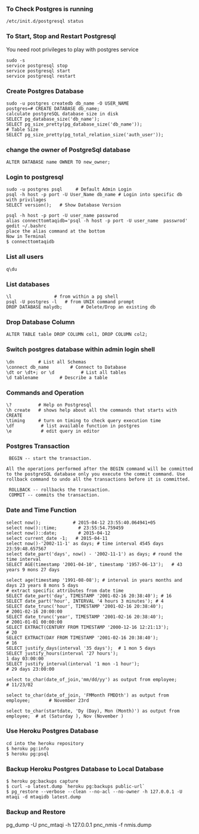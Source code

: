 ### To Check Postgres is running
```
/etc/init.d/postgresql status
```
### To Start, Stop and Restart Postgresql
You need root privileges to play with postgres service
```
sudo -s
service postgresql stop
service postgresql start
service postgresql restart
```

### Create Postgres Database

```
sudo -u postgres createdb db_name -O USER_NAME
postgres=# CREATE DATABASE db_name;
calculate postgreSQL database size in disk
SELECT pg_database_size('db_name');
SELECT pg_size_pretty(pg_database_size('db_name'));
# Table Size
SELECT pg_size_pretty(pg_total_relation_size('auth_user'));
```

### change the owner of PostgreSql database
```
ALTER DATABASE name OWNER TO new_owner;
```

### Login to postgresql

```
sudo -u postgres psql	  # Default Admin Login
psql -h host -p port -U User_Name db_name # Login into specific db with privilages
SELECT version();	# Show Database Version

psql -h host -p port -U user_name passwrod
alias connecttomtaqidb='psql -h host -p port -U user_name  passwrod'
gedit ~/.bashrc
place the alias command at the bottom
Now in Terminal
$ connecttomtaqidb
```

### List all users
```
q\du
```

### List databases
```
\l		          # from within a pg shell
psql -U postgres -l	  # from UNIX command prompt
DROP DATABASE malydb;       # Delete/Drop an existing db
```

### Drop Database Column
```
ALTER TABLE table DROP COLUMN col1, DROP COLUMN col2;
```

### Switch postgres database within admin login shell
```
\dn			# List all Schemas
\connect db_name        # Connect to Database
\dt or \dt+; or \d	        # List all tables
\d tablename		# Describe a table
```

### Commands and Operation
```
\?          # Help on Postgresql
\h create   # shows help about all the commands that starts with CREATE
\timing     # turn on timing to check query execution time
\df          # list available function in postgres
\e           # edit query in editor
```

### Postgres Transaction
```
 BEGIN -- start the transaction.

All the operations performed after the BEGIN command will be committed to the postgreSQL database only you execute the commit command. Use rollback command to undo all the transactions before it is committed.

 ROLLBACK -- rollbacks the transaction.
 COMMIT -- commits the transaction.
```


### Date and Time Function
 ```
select now();            # 2015-04-12 23:55:40.064941+05
select now()::time;        # 23:55:54.759459
select now()::date;        # 2015-04-12
select current_date -1;   # 2015-04-11
select now()-'2002-11-1' as days; # time interval 4545 days 23:59:48.657567
select date_part('days', now() - '2002-11-1') as days; # round the time interval
SELECT AGE(timestamp '2001-04-10', timestamp '1957-06-13');   # 43 years 9 mons 27 days

select age(timestamp '1991-08-08'); # interval in years months and days 23 years 8 mons 5 days
# extract specific attributes from date time
SELECT date_part('day', TIMESTAMP '2001-02-16 20:38:40'); # 16
SELECT date_part('hour', INTERVAL '4 hours 3 minutes'); # 4 
SELECT date_trunc('hour', TIMESTAMP '2001-02-16 20:38:40');               # 2001-02-16 20:00:00
SELECT date_trunc('year', TIMESTAMP '2001-02-16 20:38:40');               # 2001-01-01 00:00:00
SELECT EXTRACT(CENTURY FROM TIMESTAMP '2000-12-16 12:21:13');               # 20
SELECT EXTRACT(DAY FROM TIMESTAMP '2001-02-16 20:38:40');
# 16
SELECT justify_days(interval '35 days');  # 1 mon 5 days
SELECT justify_hours(interval '27 hours');
1 day 03:00:00
SELECT justify_interval(interval '1 mon -1 hour'); 
# 29 days 23:00:00

select to_char(date_of_join,'mm/dd/yy') as output from employee;            # 11/23/02

select to_char(date_of_join, 'FMMonth FMDDth') as output from employee;       # November 23rd

select to_char(startdate, 'Dy (Day), Mon (Month)') as output from employee;  # at (Saturday ), Nov (November )

```

### Use Heroku Postgres Database

```
cd into the heroku repository
$ heroku pg:info
$ heroku pg:psql
```
 
### Backup Heroku Postgres Database to Local Database
```
$ heroku pg:backups capture
$ curl -o latest.dump `heroku pg:backups public-url`
$ pg_restore --verbose --clean --no-acl --no-owner -h 127.0.0.1 -U mtaqi -d mtaqidb latest.dump
```



### Backup and Restore

pg_dump -U pnc_mtaqi -h 127.0.0.1 pnc_nmis -f  nmis.dump


